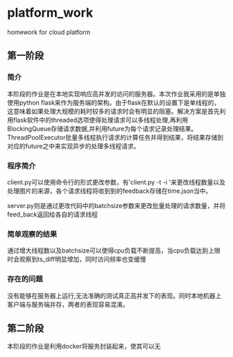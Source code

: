 # platform_work
homework for cloud platform

## 第一阶段
### 简介
本阶段的作业是在本地实现响应高并发的访问的服务器。本次作业我采用的是单独使用python flask来作为服务端的架构。由于flask在默认的设置下是单线程的，这意味着如果处理大规模的耗时较多的请求时会有明显的阻塞。解决方案是首先利用flask软件中的threaded选项使得处理请求可以多线程处理,再利用BlockingQueue存储请求数据,并利用future为每个请求记录处理结果。ThreadPoolExecutor批量多线程执行请求的计算任务并得到结果，将结果存储到对应的future之中来实现异步的处理多线程请求。
### 程序简介
client.py可以使用命令行的形式更改参数，有'client.py -t <threadnumber> -i <imgfile>'来更改线程数量以及处理图片的来源，各个请求线程将收到到的feedback存储在time.json当中。
  
server.py则是通过更改代码中的batchsize参数来更改批量处理的请求数量，并将feed_back返回给各自的请求线程
### 简单观察的结果
通过增大线程数以及batchsize可以使得cpu负载不断提高，当cpu负载达到上限时会观察到ts_diff明显增加，同时访问频率也变缓慢
### 存在的问题
没有能够在服务器上运行,无法准确的测试真正高并发下的表现。同时本地机器上客户端与服务端并存，两者的表现容易混淆。

## 第二阶段
本阶段的作业是利用docker将服务封装起来，使其可以无
